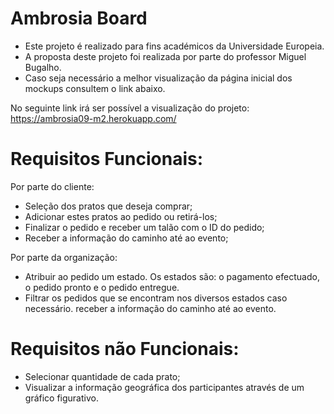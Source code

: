  Ambrosia Board
 ==============
 
* Este projeto é realizado para fins académicos da Universidade Europeia. 
* A proposta deste projeto foi realizada por parte do professor Miguel Bugalho.
* Caso seja necessário a melhor visualização da página inicial dos mockups consultem o link abaixo.

No seguinte link irá ser possível a visualização do projeto:
https://ambrosia09-m2.herokuapp.com/


Requisitos Funcionais:
=====================

Por parte do cliente:
	
	
*	Seleção dos pratos que deseja comprar;
*	Adicionar estes pratos ao pedido ou retirá-los;
*	Finalizar o pedido e receber um talão com o ID do pedido;
*	Receber a informação do caminho até ao evento;

Por parte da organização:
	
	
*	Atribuir ao pedido um estado. Os estados são: o pagamento efectuado, o pedido pronto e o pedido entregue. 
*	Filtrar os pedidos que se encontram nos diversos estados caso necessário. 
receber a informação do caminho até ao evento.

Requisitos não Funcionais:
=====================

*	Selecionar quantidade de cada prato;
*	Visualizar a informação geográfica dos participantes através de um gráfico figurativo.









